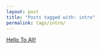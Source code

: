 ```yaml
---
layout: post
title: "Posts tagged with: intro"
permalink: tags/intro/
---
```

[Hello To All!](/2011/07/hello-to-all)

